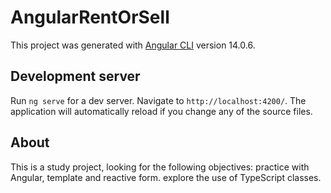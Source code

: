 # AngularRentOrSell

This project was generated with [Angular CLI](https://github.com/angular/angular-cli) version 14.0.6.

## Development server

Run `ng serve` for a dev server. Navigate to `http://localhost:4200/`. The application will automatically reload if you change any of the source files.

## About
This is a study project, looking for the following objectives: practice with Angular, template and reactive form. explore the use of TypeScript classes.
